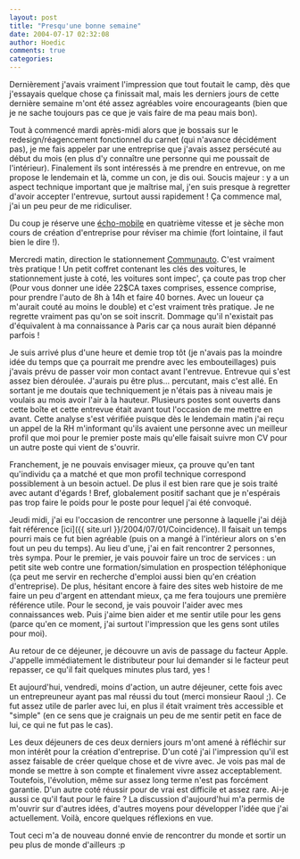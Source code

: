 ```yaml
---
layout: post
title: "Presqu'une bonne semaine"
date: 2004-07-17 02:32:08
author: Hoedic
comments: true
categories: 
---
```



Dernièrement j'avais vraiment l'impression que tout foutait le camp, dès que j'essayais quelque chose ça finissait mal, mais les derniers jours de cette dernière semaine m'ont été assez agréables voire encourageants (bien que je ne sache toujours pas ce que je vais faire de ma peau mais bon).

Tout à commencé mardi après-midi alors que je bossais sur le redesign/réagencement fonctionnel du carnet (qui n'avance décidément pas), je me fais appeler par une entreprise que j'avais assez persécuté au début du mois (en plus d'y connaître une personne qui me poussait de l'intérieur). Finalement ils sont intéressés à me prendre en entrevue, on me propose le lendemain et là, comme un con, je dis oui. Soucis majeur : y a un aspect technique important que je maîtrise mal, j'en suis presque à regretter d'avoir accepter l'entrevue, surtout aussi rapidement ! Ça commence mal, j'ai un peu peur de me ridiculiser.

Du coup je réserve une [écho-mobile](http://www.communauto.com/) en quatrième vitesse et je sèche mon cours de création d'entreprise pour réviser ma chimie (fort lointaine, il faut bien le dire !).

Mercredi matin, direction le stationnement [Communauto](http://www.communauto.com/). C'est vraiment très pratique ! Un petit coffret contenant les clés des voitures, le stationnement juste à coté, les voitures sont impec', ça coute pas trop cher (Pour vous donner une idée 22$CA taxes comprises, essence comprise, pour prendre l'auto de 8h à 14h et faire 40 bornes. Avec un loueur ça m'aurait couté au moins le double) et c'est vraiment très pratique. Je ne regrette vraiment pas qu'on se soit inscrit. Dommage qu'il n'existait pas d'équivalent à ma connaissance à Paris car ça nous aurait bien dépanné parfois !

Je suis arrivé plus d'une heure et demie trop tôt (je n'avais pas la moindre idée du temps que ça pourrait me prendre avec les embouteillages) puis j'avais prévu de passer voir mon contact avant l'entrevue. Entrevue qui s'est assez bien déroulée. J'aurais pu être plus... percutant, mais c'est allé. En sortant je me doutais que techniquement je n'étais pas à niveau mais je voulais au mois avoir l'air à la hauteur. Plusieurs postes sont ouverts dans cette boîte et cette entrevue était avant tout l'occasion de me mettre en avant. Cette analyse s'est vérifiée puisque dès le lendemain matin j'ai reçu un appel de la RH m'informant qu'ils avaient une personne avec un meilleur profil que moi pour le premier poste mais qu'elle faisait suivre mon CV pour un autre poste qui vient de s'ouvrir.

Franchement, je ne pouvais envisager mieux, ça prouve qu'en tant qu'individu ça a matché et que mon profil technique correspond possiblement à un besoin actuel. De plus il est bien rare que je sois traité avec autant d'égards ! Bref, globalement positif sachant que je n'espérais pas trop faire le poids pour le poste pour lequel j'ai été convoqué.

Jeudi midi, j'ai eu l'occasion de rencontrer une personne à laquelle j'ai déjà fait référence [ici]({{ site.url }}/2004/07/01/Coincidence). Il faisait un temps pourri mais ce fut bien agréable (puis on a mangé à l'intérieur alors on s'en fout un peu du temps). Au lieu d'une, j'ai en fait rencontrer 2 personnes, très sympa. Pour le premier, je vais pouvoir faire un troc de services : un petit site web contre une formation/simulation en prospection téléphonique (ça peut me servir en recherche d'emploi aussi bien qu'en création d'entreprise). De plus, hésitant encore à faire des sites web histoire de me faire un peu d'argent en attendant mieux, ça me fera toujours une première référence utile. Pour le second, je vais pouvoir l'aider avec mes connaissances web. Puis j'aime bien aider et me sentir utile pour les gens (parce qu'en ce moment, j'ai surtout l'impression que les gens sont utiles pour moi).

Au retour de ce déjeuner, je découvre un avis de passage du facteur Apple. J'appelle immédiatement le distributeur pour lui demander si le facteur peut repasser, ce qu'il fait quelques minutes plus tard, yes !

Et aujourd'hui, vendredi, moins d'action, un autre déjeuner, cette fois avec un entrepreuneur ayant pas mal réussi du tout (merci monsieur Raoul ;). Ce fut assez utile de parler avec lui, en plus il était vraiment très accessible et "simple" (en ce sens que je craignais un peu de me sentir petit en face de lui, ce qui ne fut pas le cas).

Les deux déjeuners de ces deux derniers jours m'ont amené à réfléchir sur mon intérêt pour la création d'entreprise. D'un coté j'ai l'impression qu'il est assez faisable de créer quelque chose et de vivre avec. Je vois pas mal de monde se mettre à son compte et finalement vivre assez acceptablement. Toutefois, l'évolution, même sur assez long terme n'est pas forcément garantie. D'un autre coté réussir pour de vrai est difficile et assez rare. Ai-je aussi ce qu'il faut pour le faire ? La discussion d'aujourd'hui m'a permis de m'ouvrir sur d'autres idées, d'autres moyens pour développer l'idée que j'ai actuellement. Voilà, encore quelques réflexions en vue.

Tout ceci m'a de nouveau donné envie de rencontrer du monde et sortir un peu plus de monde d'ailleurs :p